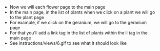 - Now we will each flower page to the main page
- In the main page, in the list of plants when we click on a plant we will go to the plant page
- For example, if we click on the geranium, we will go to the geranium page
- For that you'll add a link tag in the list of plants within the li tag in the main page
- See instructions/views/6.gif to see what it should look like